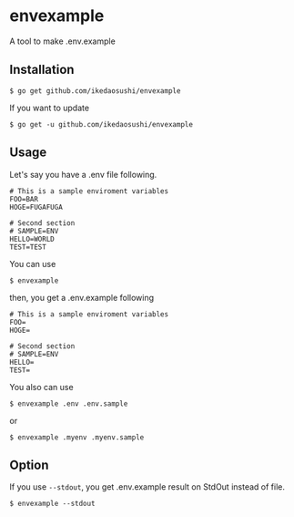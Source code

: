 # envexample
A tool to make .env.example

## Installation

```
$ go get github.com/ikedaosushi/envexample
```

If you want to update

```
$ go get -u github.com/ikedaosushi/envexample
```


## Usage

Let's say you have a .env file following.

```
# This is a sample enviroment variables
FOO=BAR
HOGE=FUGAFUGA

# Second section
# SAMPLE=ENV
HELLO=WORLD
TEST=TEST
```

You can use

```
$ envexample
```

then, you get a .env.example following

```
# This is a sample enviroment variables
FOO=
HOGE=

# Second section
# SAMPLE=ENV
HELLO=
TEST=
```

You also can use

```
$ envexample .env .env.sample
```

or

```
$ envexample .myenv .myenv.sample
```

## Option

If you use `--stdout`, you get .env.example result on StdOut instead of file.

```
$ envexample --stdout
```
